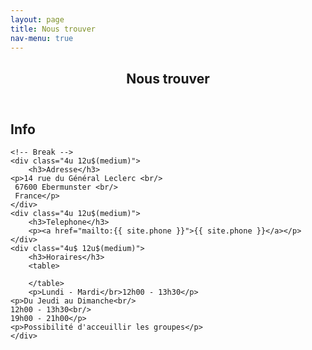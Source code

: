 ```yaml
---
layout: page
title: Nous trouver
nav-menu: true
---
```


<!-- Main -->
<div id="main" class="alt">

<!-- One -->
<section id="one">
	<div class="inner">
		<header class="major">
			<h1>Nous trouver</h1>
		</header>

<!-- Content -->
<h2 id="content">Info</h2>
<div class="row">
	<!-- 
	<div class="6u 12u$(small)">
		<h3>Adresse</h3>
    <p>Mathildenstraße 29</p>	
    <p>Nürnberg, Bayern 90489</p>
    <p>Deutschland</p>
  </div>
	<div class="6u$ 12u$(small)">
		<h3>Telefon</h3>
		<p>0911 / 47001898</p>	
    <p>0911 / 47001899</p>
	</div>
	-->
	
	<!-- Break -->
	<div class="4u 12u$(medium)">
		<h3>Adresse</h3>
    <p>14 rue du Général Leclerc <br/>
     67600 Ebermunster <br/>
     France</p>
	</div>
	<div class="4u 12u$(medium)">
		<h3>Telephone</h3>
		<p><a href="mailto:{{ site.phone }}">{{ site.phone }}</a></p>	 
	</div>
	<div class="4u$ 12u$(medium)">
		<h3>Horaires</h3>
		<table>
		
		</table>
		<p>Lundi - Mardi</br>12h00 - 13h30</p>
    <p>Du Jeudi au Dimanche<br/>
    12h00 - 13h30<br/>
    19h00 - 21h00</p>
    <p>Possibilité d'acceuillir les groupes</p>	
	</div>
</div>

</div>
</section>

</div>
